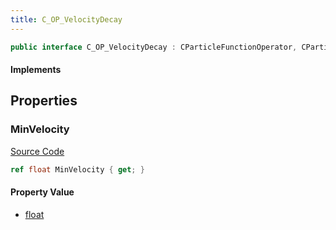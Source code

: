 ```yaml
---
title: C_OP_VelocityDecay
---
```


```csharp
public interface C_OP_VelocityDecay : CParticleFunctionOperator, CParticleFunction, ISchemaClass<CParticleFunction>, ISchemaClass<CParticleFunctionOperator>, ISchemaClass<C_OP_VelocityDecay>, ISchemaField, ISchemaClass, INativeHandle
```

#### Implements

## Properties

### MinVelocity

[Source Code](https://github.com/swiftly-solution/swiftlys2/blob/beta/managed/src/SwiftlyS2.Generated/Schemas/Interfaces/C_OP_VelocityDecay.cs#L16)

```csharp
ref float MinVelocity { get; }
```

#### Property Value

- [float](https://learn.microsoft.com/dotnet/api/system.single)

